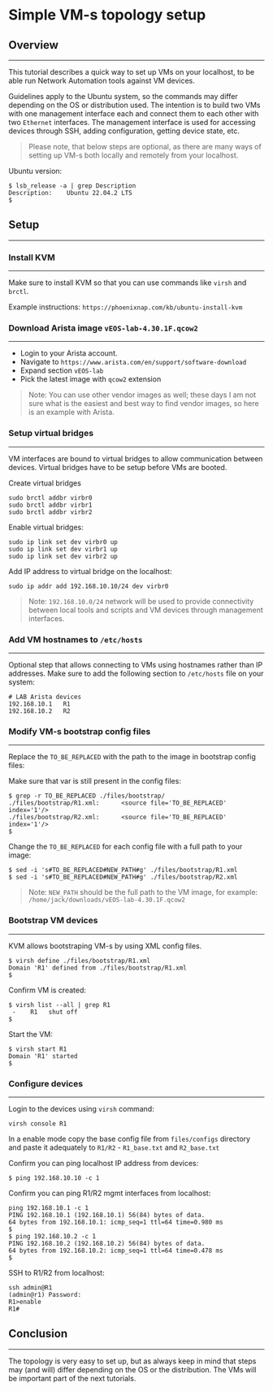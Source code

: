 # Simple VM-s topology setup

## Overview
-----------

This tutorial describes a quick way to set up VMs on your localhost, to be able run Network Automation tools against VM devices.

Guidelines apply to the Ubuntu system, so the commands may differ depending on the OS or distribution used. The intention is to build two VMs with one management interface each and connect them to each other with two `Ethernet` interfaces. The management interface is used for accessing devices through SSH, adding configuration, getting device state, etc.

> Please note, that below steps are optional, as there are many ways of setting up VM-s both locally and remotely from your localhost.

Ubuntu version:
```
$ lsb_release -a | grep Description
Description:    Ubuntu 22.04.2 LTS
$ 
```

## Setup
--------

### Install KVM
---------------

Make sure to install KVM so that you can use commands like `virsh` and `brctl`.

Example instructions:
`https://phoenixnap.com/kb/ubuntu-install-kvm`


### Download Arista image `vEOS-lab-4.30.1F.qcow2`
--------------------------------------------------

* Login to your Arista account.
* Navigate to `https://www.arista.com/en/support/software-download`
* Expand section `vEOS-lab`
* Pick the latest image with `qcow2` extension

> Note: You can use other vendor images as well; these days I am not sure what is the easiest and best way to find vendor images, so here is an example with Arista. 


### Setup virtual bridges
-------------------------

VM interfaces are bound to virtual bridges to allow communication between devices. Virtual bridges have to be setup before VMs are booted.

Create virtual bridges
```
sudo brctl addbr virbr0
sudo brctl addbr virbr1
sudo brctl addbr virbr2
```

Enable virtual bridges:
```
sudo ip link set dev virbr0 up
sudo ip link set dev virbr1 up
sudo ip link set dev virbr2 up
```

Add IP address to virtual bridge on the localhost:
```
sudo ip addr add 192.168.10.10/24 dev virbr0
```

> Note: `192.168.10.0/24` network will be used to provide connectivity between local tools and scripts and VM devices through management interfaces.

### Add VM hostnames to `/etc/hosts`
------------------------------------

Optional step that allows connecting to VMs using hostnames rather than IP addresses.
Make sure to add the following section to `/etc/hosts` file on your system:
```
# LAB Arista devices
192.168.10.1   R1
192.168.10.2   R2
```

### Modify VM-s bootstrap config files
--------------------------------------

Replace the `TO_BE_REPLACED` with the path to the image in bootstrap config files:

Make sure that var is still present in the config files:
```
$ grep -r TO_BE_REPLACED ./files/bootstrap/
./files/bootstrap/R1.xml:      <source file='TO_BE_REPLACED' index='1'/>
./files/bootstrap/R2.xml:      <source file='TO_BE_REPLACED' index='1'/>
$
```

Change the `TO_BE_REPLACED` for each config file with a full path to your image:
```
$ sed -i 's#TO_BE_REPLACED#NEW_PATH#g' ./files/bootstrap/R1.xml
$ sed -i 's#TO_BE_REPLACED#NEW_PATH#g' ./files/bootstrap/R2.xml
```

> Note: `NEW_PATH` should be the full path to the VM image, for example: `/home/jack/downloads/vEOS-lab-4.30.1F.qcow2`


### Bootstrap VM devices
------------------------

KVM allows bootstraping VM-s by using XML config files. 

```
$ virsh define ./files/bootstrap/R1.xml
Domain 'R1' defined from ./files/bootstrap/R1.xml
$
```

Confirm VM is created:

```
$ virsh list --all | grep R1
 -    R1   shut off
$
```

Start the VM:

```
$ virsh start R1
Domain 'R1' started
$
```

### Configure devices
---------------------

Login to the devices using `virsh` command:
```
virsh console R1
```

In a enable mode copy the base config file from `files/configs` directory and paste it adequately to `R1/R2` - `R1_base.txt` and `R2_base.txt`


Confirm you can ping localhost IP address from devices:
```
$ ping 192.168.10.10 -c 1
```

Confirm you can ping R1/R2 mgmt interfaces from localhost:
```
ping 192.168.10.1 -c 1
PING 192.168.10.1 (192.168.10.1) 56(84) bytes of data.
64 bytes from 192.168.10.1: icmp_seq=1 ttl=64 time=0.980 ms
$
$ ping 192.168.10.2 -c 1
PING 192.168.10.2 (192.168.10.2) 56(84) bytes of data.
64 bytes from 192.168.10.2: icmp_seq=1 ttl=64 time=0.478 ms
$
```

SSH to R1/R2 from localhost:
```
ssh admin@R1
(admin@r1) Password: 
R1>enable
R1#
```

## Conclusion
-------------

The topology is very easy to set up, but as always keep in mind that steps may (and will) differ depending on the OS or the distribution. The VMs will be important part of the next tutorials.
